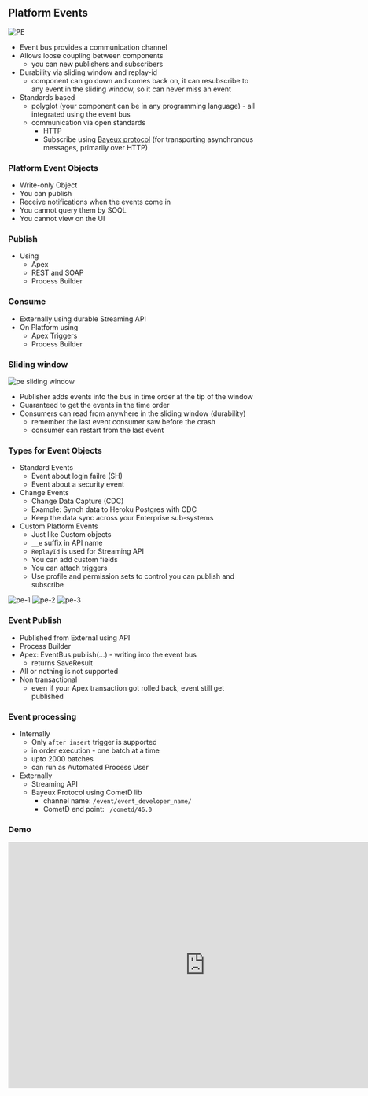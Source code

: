 ## Platform Events

![PE](https://mohan-chinnappan-n.github.io/sfdc/img/pe/pe-1.png)

- Event bus provides a communication channel
- Allows loose coupling between components
    - you can new publishers and subscribers 
- Durability via sliding window and replay-id
    - component can go down and comes back on, it can resubscribe to any event in the sliding window, so it can never miss an event
- Standards based
    - polyglot (your component can be in any programming language) - all integrated using the event bus
    - communication via open standards 
        - HTTP
        - Subscribe using [Bayeux protocol](https://docs.cometd.org/current/reference/#_concepts_bayeux_protocol) (for transporting asynchronous messages, primarily over HTTP)


### Platform Event Objects

- Write-only Object
- You can publish
- Receive notifications when the events come in
- You cannot query them by SOQL
- You cannot view on the UI

### Publish

- Using
   - Apex
   - REST and SOAP
   - Process Builder

### Consume

- Externally using durable Streaming API
- On Platform using 
    - Apex Triggers
    - Process Builder


### Sliding window

![pe sliding window](img/pe-slidingwindow.png )    

- Publisher adds events into the bus in time order at the tip of the window
- Guaranteed to get the events in the time order 
- Consumers can read from anywhere in the sliding window (durability)
    - remember the last event consumer saw before the crash
    - consumer can restart from the last event

### Types for Event Objects

- Standard Events
    - Event about login failre (SH)
    - Event about a security event
- Change Events
    - Change Data Capture (CDC)
    - Example: Synch data to Heroku Postgres with CDC
    - Keep the data sync across your Enterprise sub-systems
- Custom Platform Events
    - Just like Custom objects
    - ```__e``` suffix in API name  
    - ```ReplayId``` is used for Streaming API
    - You can add custom fields
    - You can attach triggers
    - Use profile and permission sets to control you can publish and subscribe

![pe-1](img/pe-1.png)
![pe-2](img/pe-2.png)
![pe-3](img/pe-3.png)



### Event Publish
- Published from External using API
- Process Builder
- Apex: EventBus.publish(...) - writing into the event bus
    - returns SaveResult
- All or nothing is not supported
- Non transactional
    - even if your Apex transaction got rolled back, event still get published

### Event processing
- Internally
    - Only ```after insert``` trigger is supported
    - in order execution - one batch at a time
    - upto 2000 batches 
    - can run as Automated Process User
- Externally
    - Streaming API
    - Bayeux Protocol using CometD lib
        - channel name: ```/event/event_developer_name/```
        - CometD end point: ``` /cometd/46.0```

### Demo
<iframe width="800" height="500" src="https://www.youtube.com/embed/L6OWyCfQD6U?start=632" frameborder="0" allow="accelerometer; autoplay; encrypted-media; gyroscope; picture-in-picture" allowfullscreen></iframe>



